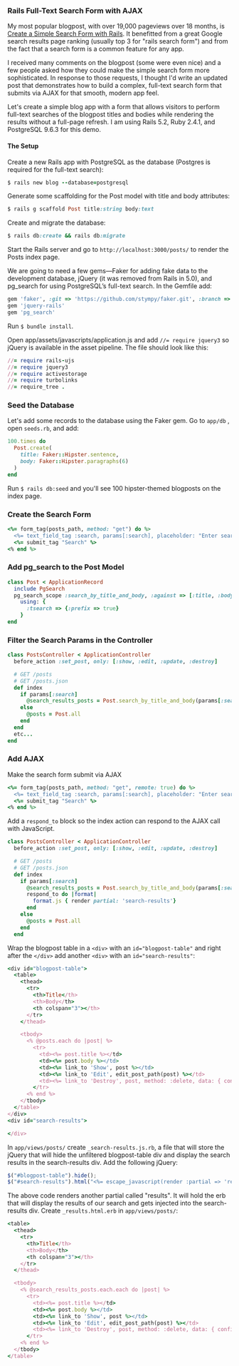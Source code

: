 ### Rails Full-Text Search Form with AJAX

My most popular blogpost, with over 19,000 pageviews over 18 months, is [Create a Simple Search Form with Rails](http://www.rymcmahon.com/articles/2). It benefitted from a great Google search results page ranking (usually top 3 for "rails search form") and from the fact that a search form is a common feature for any app.

I received many comments on the blogpost (some were even nice) and a few people asked how they could make the simple search form more sophisticated. In response to those requests, I thought I'd write an updated post that demonstrates how to build a complex, full-text search form that submits via AJAX for that smooth, modern app feel.

Let's create a simple blog app with a form that allows visitors to perform full-text searches of the blogpost titles and bodies while rendering the results without a full-page refresh. I am using Rails 5.2, Ruby 2.4.1, and PostgreSQL 9.6.3 for this demo.

#### The Setup

Create a new Rails app with PostgreSQL as the database (Postgres is required for the full-text search):

```ruby
$ rails new blog --database=postgresql
```

Generate some scaffolding for the Post model with title and body attributes:

```ruby
$ rails g scaffold Post title:string body:text
```

Create and migrate the database:

```ruby
$ rails db:create && rails db:migrate
```

Start the Rails server and go to ```http://localhost:3000/posts/``` to render the Posts index page.

We are going to need a few gems—Faker for adding fake data to the development database, jQuery (it was removed from Rails in 5.0), and pg_search for using PostgreSQL’s full-text search. In the Gemfile add:

 ```ruby
gem 'faker', :git => 'https://github.com/stympy/faker.git', :branch => 'master'
gem 'jquery-rails'
gem 'pg_search'
```
Run ``` $ bundle install ```.

Open app/assets/javascripts/application.js and add ```//= require jquery3``` so jQuery is available in the asset pipeline. The file should look like this:

```ruby
//= require rails-ujs
//= require jquery3
//= require activestorage
//= require turbolinks
//= require_tree .
```

### Seed the Database

Let's add some records to the database using the Faker gem. Go to ```app/db``` , open ```seeds.rb```, and add:

```ruby
100.times do
  Post.create(
    title: Faker::Hipster.sentence,
    body: Faker::Hipster.paragraphs(6)
  )
end
```

Run ```$ rails db:seed``` and you'll see 100 hipster-themed blogposts on the index page.

### Create the Search Form

```ruby
<%= form_tag(posts_path, method: "get") do %>
  <%= text_field_tag :search, params[:search], placeholder: "Enter search term" %>
  <%= submit_tag "Search" %>
<% end %>
```

### Add pg_search to the Post Model

```ruby
class Post < ApplicationRecord
  include PgSearch
  pg_search_scope :search_by_title_and_body, :against => [:title, :body],
    using: {
      :tsearch => {:prefix => true}
    }
end
```

### Filter the Search Params in the Controller

```ruby
class PostsController < ApplicationController
  before_action :set_post, only: [:show, :edit, :update, :destroy]

  # GET /posts
  # GET /posts.json
  def index
    if params[:search]
      @search_results_posts = Post.search_by_title_and_body(params[:search])
    else
      @posts = Post.all
    end
  end
  etc...
end
  ```

### Add AJAX

Make the search form submit via AJAX

```ruby
<%= form_tag(posts_path, method: "get", remote: true) do %>
  <%= text_field_tag :search, params[:search], placeholder: "Enter search term" %>
  <%= submit_tag "Search" %>
<% end %>
```

Add a ```respond_to``` block so the index action can respond to the AJAX call with JavaScript.

```ruby
class PostsController < ApplicationController
  before_action :set_post, only: [:show, :edit, :update, :destroy]

  # GET /posts
  # GET /posts.json
  def index
    if params[:search]
      @search_results_posts = Post.search_by_title_and_body(params[:search])
      respond_to do |format|
        format.js { render partial: 'search-results'}
      end
    else
      @posts = Post.all
    end
  end
  ```

Wrap the blogpost table in a ```<div>``` with an ```id="blogpost-table"``` and right after the ```</div>``` add another ```<div>``` with an ```id="search-results"```:

```ruby
<div id="blogpost-table">
  <table>
    <thead>
      <tr>
        <th>Title</th>
        <th>Body</th>
        <th colspan="3"></th>
      </tr>
    </thead>

    <tbody>
      <% @posts.each do |post| %>
        <tr>
          <td><%= post.title %></td>
          <td><%= post.body %></td>
          <td><%= link_to 'Show', post %></td>
          <td><%= link_to 'Edit', edit_post_path(post) %></td>
          <td><%= link_to 'Destroy', post, method: :delete, data: { confirm: 'Are you sure?' } %></td>
        </tr>
      <% end %>
    </tbody>
  </table>
</div>
<div id="search-results">

</div>
```

In ```app/views/posts/``` create ```_search-results.js.rb```, a file that will store the jQuery that will hide the unfiltered blogpost-table div and display the search results in the search-results div. Add the following jQuery:

```javascript
$("#blogpost-table").hide();
$("#search-results").html("<%= escape_javascript(render :partial => 'results') %>");
```

The above code renders another partial called "results". It will hold the erb that will display the results of our search and gets injected into the search-results div. Create ```_results.html.erb``` in ```app/views/posts/```:

```ruby
<table>
  <thead>
    <tr>
      <th>Title</th>
      <th>Body</th>
      <th colspan="3"></th>
    </tr>
  </thead>

  <tbody>
    <% @search_results_posts.each.each do |post| %>
      <tr>
        <td><%= post.title %></td>
        <td><%= post.body %></td>
        <td><%= link_to 'Show', post %></td>
        <td><%= link_to 'Edit', edit_post_path(post) %></td>
        <td><%= link_to 'Destroy', post, method: :delete, data: { confirm: 'Are you sure?' } %></td>
      </tr>
    <% end %>
  </tbody>
</table>
```
